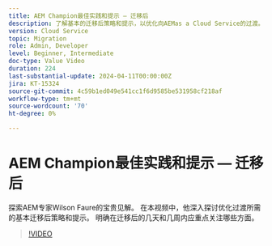```yaml
---
title: AEM Champion最佳实践和提示 — 迁移后
description: 了解基本的迁移后策略和提示，以优化向AEMas a Cloud Service的过渡。
version: Cloud Service
topic: Migration
role: Admin, Developer
level: Beginner, Intermediate
doc-type: Value Video
duration: 224
last-substantial-update: 2024-04-11T00:00:00Z
jira: KT-15324
source-git-commit: 4c59b1ed049e541cc1f6d9585be531958cf218af
workflow-type: tm+mt
source-wordcount: '70'
ht-degree: 0%

---
```



# AEM Champion最佳实践和提示 — 迁移后

探索AEM专家Wilson Faure的宝贵见解。 在本视频中，他深入探讨优化过渡所需的基本迁移后策略和提示。 明确在迁移后的几天和几周内应重点关注哪些方面。

>[!VIDEO](https://video.tv.adobe.com/v/3428309/?learn=on)
